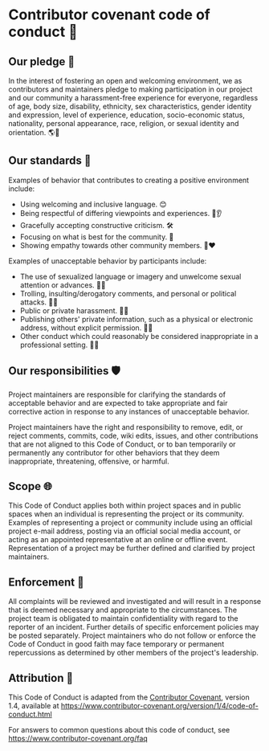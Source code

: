 # **Contributor covenant code of conduct** 📜

## **Our pledge** 🤝

In the interest of fostering an open and welcoming environment, we as
contributors and maintainers pledge to making participation in our project and our community a harassment-free experience for everyone, regardless of age, body size, disability, ethnicity, sex characteristics, gender identity and expression, level of experience, education, socio-economic status, nationality, personal appearance, race, religion, or sexual identity and orientation. 🌎🤗

## **Our standards** 📏

Examples of behavior that contributes to creating a positive environment
include:

- Using welcoming and inclusive language. 😊
- Being respectful of differing viewpoints and experiences. 🤔👂
- Gracefully accepting constructive criticism. 🛠️
- Focusing on what is best for the community. 🤲
- Showing empathy towards other community members. 🥺❤️

Examples of unacceptable behavior by participants include:

- The use of sexualized language or imagery and unwelcome sexual attention or advances. 🚫💬
- Trolling, insulting/derogatory comments, and personal or political attacks. 🚫😠
- Public or private harassment. 🚫👥
- Publishing others' private information, such as a physical or electronic
 address, without explicit permission. 🚫🏡
- Other conduct which could reasonably be considered inappropriate in a
 professional setting. 🚫👔

## **Our responsibilities** 🛡️

Project maintainers are responsible for clarifying the standards of acceptable behavior and are expected to take appropriate and fair corrective action in response to any instances of unacceptable behavior.

Project maintainers have the right and responsibility to remove, edit, or
reject comments, commits, code, wiki edits, issues, and other contributions
that are not aligned to this Code of Conduct, or to ban temporarily or
permanently any contributor for other behaviors that they deem inappropriate, threatening, offensive, or harmful.

## **Scope** 🌐

This Code of Conduct applies both within project spaces and in public spaces when an individual is representing the project or its community. Examples of representing a project or community include using an official project e-mail address, posting via an official social media account, or acting as an appointed representative at an online or offline event. Representation of a project may be further defined and clarified by project maintainers.

## **Enforcement** 🚨

<!-- Instances of abusive, harassing, or otherwise unacceptable behavior may be reported by contacting the project team at [admin@uv.es](mailto:cesar.aybar@uv.es).  -->
All complaints will be reviewed and investigated and will result in a response that is deemed necessary and appropriate to the circumstances. The project team is obligated to maintain confidentiality with regard to the reporter of an incident. Further details of specific enforcement policies may be posted separately. Project maintainers who do not follow or enforce the Code of Conduct in good faith may face temporary or permanent repercussions as determined by other members of the project's leadership.

## **Attribution** 👏

This Code of Conduct is adapted from the [Contributor Covenant][homepage], version 1.4, available at <https://www.contributor-covenant.org/version/1/4/code-of-conduct.html>

[homepage]: <https://www.contributor-covenant.org>

For answers to common questions about this code of conduct, see
<https://www.contributor-covenant.org/faq>
